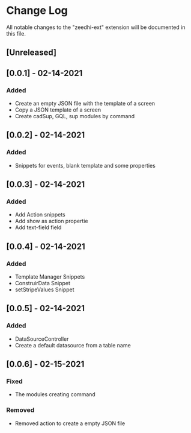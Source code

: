 # Change Log

All notable changes to the "zeedhi-ext" extension will be documented in this file.

## [Unreleased]

## [0.0.1] - 02-14-2021
### Added

- Create an empty JSON file with the template of a screen
- Copy a JSON template of a screen
- Create cadSup, GQL, sup modules by command

## [0.0.2] - 02-14-2021
### Added

- Snippets for events, blank template and some properties

## [0.0.3] - 02-14-2021

### Added

- Add Action snippets
- Add show as action propertie
- Add text-field field


## [0.0.4] - 02-14-2021

### Added

- Template Manager Snippets
- ConstruirData Snippet
- setStripeValues Snippet

## [0.0.5] - 02-14-2021

### Added

- DataSourceController
- Create a default datasource from a table name

## [0.0.6] - 02-15-2021

### Fixed

- The modules creating command

### Removed

- Removed action to create a empty JSON file